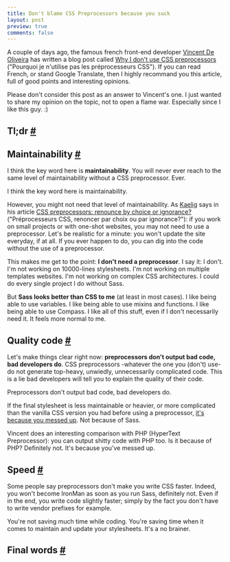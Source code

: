 ```yaml
---
title: Don't blame CSS Preprocessors because you suck
layout: post
preview: true
comments: false
---
```

<section>
<p>A couple of days ago, the famous french front-end developer <a href="https://twitter.com/iamvdo">Vincent De Oliveira</a> has written a blog post called <a href="http://blog.iamvdo.me/post/45259636008/pourquoi-je-nutilise-pas-les-preprocesseurs-css">Why I don't use CSS preprocessors</a> ("Pourquoi je n'utilise pas les préprocesseurs CSS"). If you can read French, or stand Google Translate, then I highly recommand you this article, full of good points and interesting opinions.</p>
<p>Please don't consider this post as an answer to Vincent's one. I just wanted to share my opinion on the topic, not to open a flame war. Especially since I like this guy. :)</p>
</section>
<section id="tldr">
<h2>Tl;dr <a href="#tldr">#</a></h2>
</section>
<section id="maintainability">
<h2>Maintainability <a href="#maintainability">#</a></h2>
<p>I think the key word here is <strong>maintainability</strong>. You will never ever reach to the same level of maintainability without a CSS preprocessor. Ever.</p>
<p class="pull-quote--right">I think the key word here is maintainability.</p>
<p>However, you might not need that level of maintainability. As <a href="https://twitter.com/kaelig">Kaelig</a> says in his article <a href="http://blog.kaelig.fr/post/24877648508/preprocesseurs-css-renoncer-par-choix-ou-par">CSS preprocessors: renounce by choice or ignorance?</a> ("Préprocesseurs CSS, renoncer par choix ou par ignorance?"): if you work on small projects or with one-shot websites, you may not need to use a preprocessor. Let's be realistic for a minute: you won't update the site everyday, if at all. If you ever happen to do, you can dig into the code without the use of a preprocessor.</p> 
<p>This makes me get to the point: <strong>I don't need a preprocessor</strong>. I say it: I don't. I'm not working on 10000-lines stylesheets. I'm not working on multiple templates websites. I'm not working on complex CSS architectures. I could do every single project I do without Sass.</p>
<p>But <strong>Sass looks better than CSS to me</strong> (at least in most cases). I like being able to use variables. I like being able to use mixins and functions. I like being able to use Compass. I like all of this stuff, even if I don't necessarily need it. It feels more normal to me.</p>
</section>
<section id="">
<h2>Quality code <a href="#">#</a></h2>
<p>Let's make things clear right now: <strong>preprocessors don't output bad code, bad developers do</strong>. CSS preprocessors -whatever the one you (don't) use- do not generate top-heavy, unwiedly, unnecessarily complicated code. This is a lie bad developers will tell you to explain the quality of their code.</p>
<p class="pull-quote--right">Preprocessors don't output bad code, bad developers do.</p>
<p>If the final stylesheet is less maintainable or heavier, or more complicated than the vanilla CSS version you had before using a preprocessor, <a href="http://pastebin.com/Jy9PqFTy">it's because you messed up</a>. Not because of Sass.</p>
<p>Vincent does an interesting comparison with PHP (HyperText Preprocessor): you can output shitty code with PHP too. Is it because of PHP? Definitely not. It's because you've messed up.</p>
</section>
<section id="">
<h2>Speed <a href="#">#</a></h2>
<p>Some people say preprocessors don't make you write CSS faster. Indeed, you won't become IronMan as soon as you run Sass, definitely not. Even if in the end, you write code slightly faster; simply by the fact you don't have to write vendor prefixes for example.</p>
<p>You're not saving much time while coding. You're saving time when it comes to maintain and update your stylesheets. It's a no brainer. </p>
</section>
<section id="final-words">
<h2>Final words <a href="#final-words">#</a></h2>
</section>
